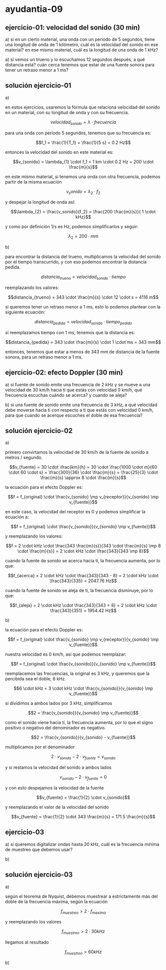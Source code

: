 # ayudantia-09

## ejercicio-01: velocidad del sonido (30 min)

a) si en un cierto material, una onda con un periodo de 5 segundos, tiene una longitud de onda de 1 kilómetro, cuál es la velocidad del sonido en ese material? en ese mismo material, cuál es la longitud de una onda de 1 kHz?

a) si vemos un trueno y lo escuchamos 12 segundos después, a qué distancia está? cuán cerca tenemos que estar de una fuente sonora para tener un retraso menor a 1 ms?

## solución ejercicio-01

a)

en estos ejercicios, usaremos la fórmula que relaciona velocidad del sonido en un material, con su longitud de onda y con su frecuencia.

$$velocidad_{sonido} = \lambda \cdot frecuencia$$

para una onda con periodo 5 segundos, tenemos que su frecuencia es:

$$f_1 = \frac{1}{T_1} = \frac{1}{5 s} = 0.2 Hz$$

entonces la velocidad del sonido en este material es:

$$v_{sonido} = \lambda_{1} \cdot f_1 = 1 km \cdot 0.2 Hz = 200 \cdot \frac{m}{s}$$

en este mismo material, si tenemos una onda con otra frecuencia, podemos partir de la misma ecuación

$$v_sonido = \lambda_{2} \cdot f_2$$

y despejar la longitud de onda así:

$$\lambda_{2} = \frac{v_sonido}{f_2} = \frac{200 \frac{m}{s}}{ 1 \cdot kHz}$$

y como por definición 1/s es Hz, podemos simplificarlos y seguir:

$$\lambda_{2} = 200 \cdot mm$$

b)

para encontrar la distancia del trueno, multiplicamos la velocidad del sonido por el tiempo transcurrido, y con eso podemos encontrar la distancia pedida.

$$distancia_{trueno} = velocidad_{sonido} \cdot tiempo$$

reemplazando los valores:

$$distancia_{trueno} = 343 \cdot \frac{m}{s} \cdot 12 \cdot s = 4116 m$$

si queremos tener un retraso menor a 1 ms, esto lo podemos plantear con la siguiente ecuación:

$$distancia_{pedida} = velocidad_{sonido} \cdot tiempo_{pedido}$$

si reemplazamos tiempo con 1 ms, tenemos que la distancia es:

$$distancia_{pedida} = 343 \cdot \frac{m}{s} \cdot 1 \cdot ms = 343 mm$$

entonces, tenemos que estar a menos de 343 mm de distancia de la fuente sonora, para un retraso menor a 1 ms.

## ejercicio-02: efecto Doppler (30 min)

a) si fuente de sonido emite una frecuencia de 2 kHz y se mueve a una velocidad de 30 km/h hacia ti que estás con velocidad 0 km/h, qué frecuencia escuchas cuándo se acerca? y cuando se aleja?

b) si una fuente de sonido emite una frecuencia de 3 kHz, a qué velocidad debe moverse hacia ti con respecto a ti que estás con velocidad 0 km/h, para que cuando se acerque escuches el doble de esa frecuencia?

## solución ejercicio-02

a)

primero convirtamos la velocidad de 30 km/h de la fuente de sonido a metros / segundo.

$$v_{fuente} = 30 \cdot \frac{km}{h} = 30 \cdot \frac{1000 \cdot m}{60 \cdot 60 \cdot s} = \frac{300}{36} \cdot \frac{m}{s} = \frac{25}{3} \cdot \frac{m}{s} \approx 8 \cdot \frac{m}{s}$$

la ecuación para el efecto Doppler es:

$$f = f_{original} \cdot \frac{v_{sonido} \mp v_{receptor}}{v_{sonido} \mp v_{fuente}}$$

en este caso, la velocidad del receptor es 0 y podemos simplificar la ecuación a:

$$f = f_{original} \cdot \frac{v_{sonido}}{v_{sonido} \mp v_{fuente}}$$

y reemplazando los valores:

$$f = 2 \cdot kHz \cdot \frac{343 \frac{m}{s}}{343 \cdot \frac{m}{s} \mp 8 \cdot \frac{m}{s}} = 2 \cdot kHz \cdot \frac{343}{343 \mp 8}$$

cuando la fuente de sonido se acerca hacia ti, la frecuencia aumenta, por lo que:

$$f_{acerca} = 2 \cdot kHz \cdot \frac{343}{343 - 8} = 2 \cdot kHz \cdot \frac{343}{335} = 2047.76 Hz$$

cuando la fuente de sonido se aleja de ti, la frecuencia disminuye, por lo que:

$$f_{aleja} = 2 \cdot kHz \cdot \frac{343}{343 + 8} = 2 \cdot kHz \cdot \frac{343}{351} = 1954.42 Hz$$

b)

la ecuación para el efecto Doppler es:

$$f = f_{original} \cdot \frac{v_{sonido} \mp v_{receptor}}{v_{sonido} \mp v_{fuente}}$$

nuestra velocidad es 0 km/h, así que podemos reemplazar:

$$f = f_{original} \cdot \frac{v_{sonido}}{v_{sonido} \mp v_{fuente}}$$

reemplacemos las frecuencias, la original es 3 kHz, y queremos que la percibida sea el doble, 6 kHz.

$$6 \cdot kHz = 3 \cdot kHz \cdot \frac{v_{sonido}}{v_{sonido} \mp v_{fuente}}$$

si dividimos a ambos lados por 3 kHz, simplificamos

$$2 = \frac{v_{sonido}}{v_{sonido} \mp v_{fuente}}$$

como el sonido viene hacia ti, la frecuencia aumenta, por lo que el signo positivo o negativo del denominador es negativo.

$$2 = \frac{v_{sonido}}{v_{sonido} - v_{fuente}}$$

multiplicamos por el denominador

$$2 \cdot v_{sonido} - 2 \cdot v_{fuente} = v_{sonido}$$

y si restamos la velocidad del sonido a ambos lados

$$v_{sonido} - 2 \cdot v_{fuente} = 0$$

y con esto despejamos la velocidad de la fuente

$$v_{fuente} = \frac{1}{2} \cdot v_{sonido}$$

y reemplazando el valor de la velocidad del sonido

$$v_{fuente} = \frac{1}{2} \cdot 343 \frac{m}{s} = 171.5 \frac{m}{s}$$

## ejercicio-03

a) si queremos digitalizar ondas hasta 30 kHz, cuál es la frecuencia mínima de muestreo que debemos usar?

b)

## solución ejercicio-03

a)

según el teorema de Nyquist, debemos muestrear a estrictamente más del doble de la frecuencia máxima, según la ecuación

$$f_{muestreo} > 2 \cdot f_{maxima}$$

y reemplazando los valores

$$f_{muestreo} > 2 \cdot 30 kHz$$

llegamos al resultado

$$f_{muestreo} > 60 kHz$$

b)
